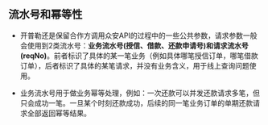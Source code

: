 ## 流水号和幂等性
- 开普勒还是保留合作方调用众安API的过程中的一些公共参数，请求参数一般会使用到2类流水号：__业务流水号(授信、借款、还款申请号)和请求流水号(reqNo)__。前者标识了具体的某一笔业务（例如具体哪笔授信订单，哪笔借款订单），后者标识了具体的某笔请求，并没有业务含义，用于线上查询问题使用。

- 业务流水号用于做业务幂等处理，例如：一次还款可以并发还款请求多笔，但只会成功一笔。一旦某个时刻还款成功，后续的同一笔业务订单的单期还款请求全部返回幂等结果。